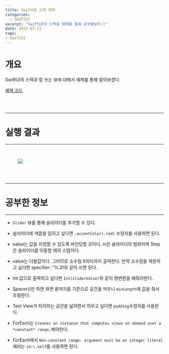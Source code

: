 ```yaml
---
title: SwiftUI 스택 예제
categories:
  - SWIFTUI 
excerpt: "SwiftUI의 스택을 예제를 통해 공부해보자:)"
date: 2022-07-11
tags:
- SwiftUI
---
```




# 개요

SwiftUI의 스택과 잘 쓰는 뷰에 대해서 예제를 통해 알아보겠다.

[예제 코드](https://github.com/SIE-KYIN/SwiftUI_Example/tree/main/stack)

<br />
<br />

---

# 실행 결과

---

<br />

<figure>
	<a href="https://user-images.githubusercontent.com/79088896/178232642-90b69236-6b17-4f09-bafe-49b25ab2031d.gif">
		<img src="https://user-images.githubusercontent.com/79088896/178232642-90b69236-6b17-4f09-bafe-49b25ab2031d.gif" class="w8" />
	</a>
</figure>

<br />
<br />

---

# 공부한 정보

---

* `Slider` 뷰를 통해 슬라이더를 추가할 수 있다.

* 슬라이더에 색깔을 입히고 싶다면 `.accentColor(.red)` 수정자를 사용하면 된다.

* value는 값을 지정할 수 있도록 바인딩할 곳이다. in은 슬라이더의 범위이며 Step은 슬라이더를 이동할 때의 스텝이다.

* value는 더블값이다. 그러므로 소수점 6자리까지 출력한다. 만약 소수점을 제한하고 싶다면 specifier: "%.2f와 같이 쓰면 된다.

* Int 값으로 출력하고 싶다면 `Int(sliderValue)`와 같이 형변환을 해줘야한다.

* Spacer()만 하면 화면 끝까지를 기준으로 공간을 띄우니 `minLength`에 값을 줘서 조절한다.

* Text View가 차지하는 공간을 넓히면서 띄우고 싶다면 `padding`수정자를 사용한다.

* ForEach는 `Creates an instance that computes views on demand over a *constant* range.`해야한다.
  
* ForEach에서 `Non-constant range: argument must be an integer literal`에러는 `id:\.self`를 사용하면 된다.